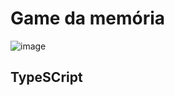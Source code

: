 # Game da memória
![image](https://github.com/andrewchucrute/Memory-game/assets/103382295/67331257-d83e-4d2c-9806-bbb5451ac263)

## TypeSCript
